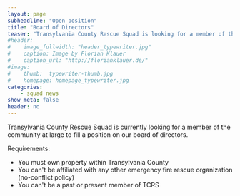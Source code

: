 ```yaml
---
layout: page
subheadline: "Open position"
title: "Board of Directors"
teaser: "Transylvania County Rescue Squad is looking for a member of the community to fill a seat on our Board of Directors."
#header:
#    image_fullwidth: "header_typewriter.jpg"
#    caption: Image by Florian Klauer
#    caption_url: "http://florianklauer.de/"
#image:
#    thumb:  typewriter-thumb.jpg
#    homepage: homepage_typewriter.jpg
categories:
    - squad news
show_meta: false
header: no
---
```

Transylvania County Rescue Squad is currently looking for a member of the community at large to fill a position on our board of directors.

Requirements:

* You must own property within Transylvania County
* You can't be affiliated with any other emergency fire rescue organization (no-conflict policy)
* You can't be a past or present member of TCRS
